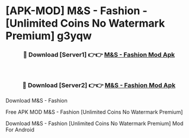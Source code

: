 # [APK-MOD] M&S - Fashion - [Unlimited Coins No Watermark Premium] g3yqw



<div align="center">
<h3>🔴 Download [Server1] 👉👉 <a href="https://momento.my/?title=M&S_-_Fashion">M&S - Fashion Mod Apk</a></h3><br>

<h3>🔴 Download [Server2] 👉👉 <a href="https://momento.my/?title=M&S_-_Fashion">M&S - Fashion Mod Apk</a></h3>
</div>



Download M&S - Fashion 

Free APK MOD M&S - Fashion [Unlimited Coins No Watermark Premium]

Download M&S - Fashion [Unlimited Coins No Watermark Premium] Mod For Android
